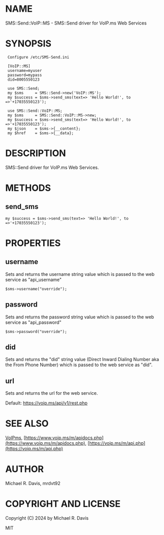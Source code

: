 # NAME

SMS::Send::VoIP::MS - SMS::Send driver for VoIP.ms Web Services

# SYNOPSIS

     Configure /etc/SMS-Send.ini
    
     [VoIP::MS]
     username=myuser
     password=mypass
     did=8005550123
    
     use SMS::Send;
     my $sms     = SMS::Send->new('VoIP::MS');
     my $success = $sms->send_sms(text=> 'Hello World!', to =>'+17035550123');
    
     use SMS::Send::VoIP::MS;
     my $sms     = SMS::Send::VoIP::MS->new;
     my $success = $sms->send_sms(text=> 'Hello World!', to =>'+17035550123');
     my $json    = $sms->{__content};
     my $href    = $sms->{__data};

# DESCRIPTION

SMS::Send driver for VoIP.ms Web Services.

# METHODS

## send\_sms

    my $success = $sms->send_sms(text=> 'Hello World!', to =>'+17035550123');

# PROPERTIES

## username

Sets and returns the username string value which is passed to the web service as "api\_username"

    $sms->username("override");

## password

Sets and returns the password string value which is passed to the web service as "api\_password"

    $sms->password("override");

## did

Sets and returns the "did" string value (Direct Inward Dialing Number aka the From Phone Number) which is passed to the web service as "did".

## url

Sets and returns the url for the web service.

Default: https://voip.ms/api/v1/rest.php

# SEE ALSO

[VoIPms](https://metacpan.org/pod/VoIPms), [https://www.voip.ms/m/apidocs.php](https://www.voip.ms/m/apidocs.php), [https://voip.ms/m/api.php](https://voip.ms/m/api.php)

# AUTHOR

Michael R. Davis, mrdvt92

# COPYRIGHT AND LICENSE

Copyright (C) 2024 by Michael R. Davis

MIT

